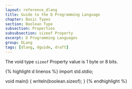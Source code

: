 ```yaml
---
layout: reference_dlang
title: Guide to the D Programming Language
chapter: Basic Types
section: Boolean Type
subsection: Properties
subsubsection: sizeof Property
excerpt: D Programming Languages
group: DLang
tags: [dlang, dguide, draft]
---
```


The void type `sizeof` Property value is 1 byte or 8 bits.

{% highlight d linenos %}
import std.stdio;

void main() {
    writeln(boolean.sizeof);
}
{% endhighlight %}

